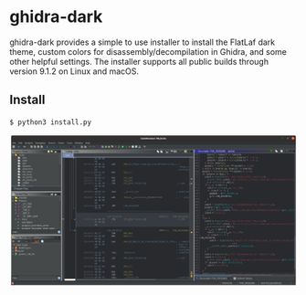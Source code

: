# ghidra-dark

ghidra-dark provides a simple to use installer to install the FlatLaf dark theme, custom colors for disassembly/decompilation in Ghidra, and some other helpful settings. The installer supports all public builds through version 9.1.2 on Linux and macOS.

## Install

```
$ python3 install.py
```

![](ghidra-dark.png)
